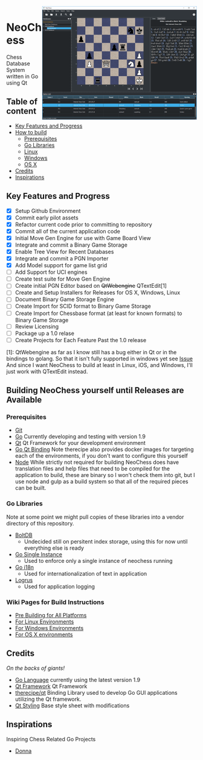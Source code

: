 <img src="/screenshots/EarlyProtoType.png?raw=true" alt="NeoChess Database" title="NeoChess" align="right" height="300" />

# NeoChess

Chess Database System written in Go using Qt

## Table of content

- [Key Features and Progress](#Key-Features-and-Progress)
- [How to build](#how-to-build)
  - [Prerequisites](#prerequisites)
  - [Go Libraries](#go-libraries)
  - [Linux](#inux)
  - [Windows](#windows)
  - [OS X](#os-x)
- [Credits](#credits)
- [Inspirations](#inspirations)

## Key Features and Progress

- [x] Setup Github Environment
- [x] Commit early pilot assets
- [x] Refactor current code prior to committing to repository
- [x] Commit all of the current application code
- [x] Initial Move Gen Engine for use with Game Board View
- [x] Integrate and commit a Binary Game Storage
- [x] Enable Tree View for Recent Databases
- [x] Integrate and commit a PGN Importer
- [x] Add Model support for game list grid
- [ ] Add Support for UCI engines
- [ ] Create test suite for Move Gen Engine
- [ ] Create initial PGN Editor based on ~~QtWebengine~~ QTextEdit[1]
- [ ] Create and Setup Installers for Releases for OS X, Windows, Linux
- [ ] Document Binary Game Storage Engine
- [ ] Create Import for SCID format to Binary Game Storage
- [ ] Create Import for Chessbase format (at least for known formats) to Binary Game Storage
- [ ] Review Licensing
- [ ] Package up a 1.0 relase
- [ ] Create Projects for Each Feature Past the 1.0 release

[1]: QtWebengine as far as I know still has a bug either in Qt or in the bindings to golang.
So that it isn't fully supported in windows yet see [Issue](https://github.com/therecipe/qt/issues/217#issuecomment-280940272) 
And since I want NeoChess to build at least in Linux, iOS, and Windows, I'll just work with QTextEdit instead.

## Building NeoChess yourself until Releases are Available

### Prerequisites

- [Git](https://git-scm.com) 
- [Go](https://golang.org) Currently developing and testing with version 1.9
- [Qt](https://www.qt.io) Qt Framework for your development environment
- [Go Qt Binding](https://github.com/therecipe/qt/) Note therecipe also provides docker images for targeting each of the environments, if you don't want to configure this yourself
- [Node](https://nodejs.org) While strictly not required for building NeoChess does have translation files and help files that need to be compiled for the application to build, these are binary so I won't check them into git, but I use node and gulp as a build system so that all of the required pieces can be built.

### Go Libraries

Note at some point we might pull copies of these libraries into a vendor directory of this repository.

- [BoltDB](https://github.com/boltdb/bolt) 
  - Undecided still on persitent index storage, using this for now until everything else is ready
- [Go Single Instance](https://github.com/allan-simon/go-singleinstance)
  - Used to enforce only a single instance of neochess running
- [Go i18n](https://github.com/nicksnyder/go-i18n)
  - Used for internationalization of text in application
- [Logrus](https://github.com/sirupsen/logrus)
  - Used for application logging

### Wiki Pages for Build Instructions

- [Pre Building for All Platforms](https://github.com/rashwell/neochess/wiki/NeoChess-Pre-Building-All)
- [For Linux Environments](https://github.com/rashwell/neochess/wiki/NeoChess-Building-on-Linux)
- [For Windows Environments](https://github.com/rashwell/neochess/wiki/NeoChess-Building-on-Windows)
- [For OS X environments](https://github.com/rashwell/neochess/wiki/NeoChess-Building-on-OSX)

## Credits

*On the backs of giants!*

- [Go Language](https://golang.org/) currently using the latest version 1.9
- [Qt Framework](https://www.qt.io/) Qt Framework
- [therecipe/qt](https://github.com/therecipe/qt/) Binding Library used to develop Go GUI applications utilizing the Qt framework.
- [Qt Styling](https://github.com/ColinDuquesnoy/QDarkStyleSheet) Base style sheet with modifications

## Inspirations

Inspiring Chess Related Go Projects

- [Donna](https://github.com/michaeldv/donna)

